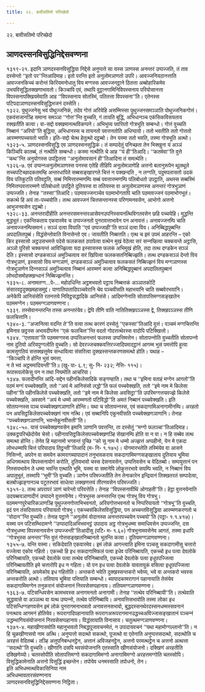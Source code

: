 ```yaml
---
title: २२. बावीसतिमो परिच्छेदो

---
```

२२. बावीसतिमो परिच्छेदो  


## ञाणदस्सनविसुद्धिनिद्देसवण्णना

१३१९-२१. इदानि ञाणदस्सनविसुद्धिया निद्देसे अनुप्पत्ते सा यस्स ञाणस्स अनन्तरं उप्पज्‍जति, तं ताव दस्सेन्तो ‘‘इतो पर’’न्तिआदिमाह। इतो परन्ति इतो अनुलोमञाणतो उपरि। आवज्‍जनियठानत्ताति आवज्‍जनकिच्‍चं करोन्तं किरियमनोधातु विय मग्गस्स आवज्‍जनट्ठाने ठितत्ता अब्बोहारिकमेव उभयविसुद्धिलक्खणाभावतो। किञ्‍चापि एवं, तथापि वुट्ठानगामिनिविपस्सनाय परियोसानत्ता विपस्सनापक्खियमेवाति आह ‘‘विपस्सनाय सोतस्मिं, पतितत्ता विपस्सना’’ति। एतेनस्स पटिपदाञाणदस्सनविसुद्धिभजनं दस्सेति।  
१३२२. पुथुज्‍जनेसु भवं पोथुज्‍जनिकं, तदेव गोत्तं अरियेहि असम्मिस्सा पुथुज्‍जनसमञ्‍ञाति पोथुज्‍जनिकगोत्तं। एकवंसजानञ्हि समाना समञ्‍ञा ‘‘गोत्त’’न्ति वुच्‍चति, गं तायति बुद्धिं, अभिधानञ्‍च एकंसिकविसयताय रक्खतीति कत्वा। वा-सद्दो वक्खमानत्थविकप्पने। अभिभुय्य पवत्तितो गोत्रभूति सम्बन्धो। गोत्तं वुच्‍चति निब्बानं ‘‘अरियो’’ति बुद्धिया, अभिधानस्स च तायनतो पवत्तनतोति अधिप्पायो। ततो भवतीति ततो गोत्ततो आरम्मणपच्‍चयतो भवति। इति-सद्दो चेत्थ हेतुत्थो दट्ठब्बो। तेन यस्मा ततो भवति, तस्मा गोत्रभूति अत्थो।  
१३२३-५. ञाणदस्सनविसुद्धि एव ञाणदस्सनसुद्धिकं। तं सम्पादेतुं पनिच्छता तेन भिक्खुना यं अञ्‍ञं किञ्‍चिपि कातब्बं, तं नत्थीति सम्बन्धो। कस्मा नत्थीति चे आह ‘‘यं ही’’तिआदि। ‘‘कतमेवा’’ति वुत्ते ‘‘कथ’’न्ति अनुयोगस्स उपट्ठितत्ता ‘‘अनुलोमावसानं ही’’तिआदिना तं समत्थेति।  
१३२६-७. एवं उप्पन्‍नअनुलोमञाणस्स पनस्स एतेहि तीहिपि अनुलोमञाणेहि अत्तनो बलानुरूपेन थूलथूले सच्‍चपटिच्छादकतमम्हि अन्तरधापिते सब्बसङ्खारगते चित्तं न पक्खन्दति , न लग्गति, पदुमपलासतो उदकं विय पतिकुटति पतिवट्टति, सब्बं निमित्तारम्मणम्पि सब्बं पवत्तारम्मणम्पि पलिबोधतो उपट्ठाति, अथस्स सब्बस्मिं निमित्तप्पवत्तारम्मणे पलिबोधतो उपट्ठिते दुतियस्स वा ततियस्स वा अनुलोमञाणस्स अनन्तरं गोत्रभुञाणं उप्पज्‍जति। तेनाह ‘‘तस्सा’’तिआदि। पठमावज्‍जनञ्‍चेव पठमाभोगतापि चाति पठमावज्‍जनं पठमाभोगभूतं। सकत्थे हि अयं ता-पच्‍चयोति। तत्थ आवज्‍जनं चित्तसन्तानस्स परिणामनवसेन, आभोगो अत्तनो आभुजनवसेन दट्ठब्बो।  
१३२८-३३. अनन्तरादीहीति अनन्तरसमनन्तरआसेवनउपनिस्सयनत्थिविगतवसेन छहि पच्‍चयेहि। मुद्धन्ति मुद्धभूतं। एकन्तिकताय एकवारमेव च उप्पज्‍जनतो पुनरावत्ताभावेन पन अनावत्तं। अनावज्‍जनम्पि चाति अनावज्‍जनम्पिसमानं। सञ्‍ञं दत्वा वियाति ‘‘एवं उप्पज्‍जाही’’ति सञ्‍ञं दत्वा विय। अनिब्बिद्धपुब्बन्ति अपदालितपुब्बं। विद्धंसेन्तोवाति विनासेन्तो एव। जायतीति निब्बत्तति। एत्थ च इमं उपमं आहरन्ति – एको किर इस्सासो अट्ठउसभमत्ते पदेसे फलकसतं ठपापेत्वा वत्थेन मुखं वेठेत्वा सरं सन्‍नय्हित्वा चक्‍कयन्ते अट्ठासि, अञ्‍ञो पुरिसो चक्‍कयन्तं आविज्झित्वा यदा इस्सासस्स फलकं अभिमुखं होति, तदा तत्थ दण्डकेन सञ्‍ञं देति। इस्सासो दण्डकसञ्‍ञं अमुञ्‍चित्वाव सरं खिपित्वा फलकसतनिब्बिज्झति। तत्थ दण्डकसञ्‍ञं देन्तो विय गोत्रभुञाणं, इस्सासो विय मग्गञाणं, दण्डकसञ्‍ञं अमुञ्‍चित्वाव फलकसतं निब्बिज्झनं विय मग्गञाणस्स गोत्रभुञाणेन दिन्‍नसञ्‍ञं अमुञ्‍चित्वाव निब्बानं आरम्मणं कत्वा अनिब्बिद्धपुब्बानं अपदालितपुब्बानं लोभदोसमोहक्खन्धानं निब्बिज्झनन्ति।  
१३३५-८. अनामतग्ग…पे॰… महोदधिन्ति अट्ठमभवतो पट्ठाय निब्बत्तकं अञ्‍ञातकोटिं संसारवट्टदुक्खमहासमुद्दं। पाणातिपातादिपञ्‍चवेरानि चेव पञ्‍चवीसति महाभयानि चाति सब्बवेरभयानि। अनेकेपि आनिसंसेति रतनत्तये निविट्ठसद्धादिके आनिसंसे। आदिमग्गेनाति सोतापत्तिमग्गसङ्खातेन पठममग्गेन। पठममग्गञाणवण्णना।  
१३३९. तस्सेवानन्तरन्ति तस्स अनन्तरंयेव। द्वेपि तीणि वाति नातितिक्खपञ्‍ञस्स द्वे, तिक्खपञ्‍ञस्स तीणि फलचित्तानि।  
१३४०-३. ‘‘अजानित्वा वदन्ति ते’’ति वत्वा तत्थ कारणं दस्सेतुं ‘‘एकस्सा’’तिआदि वुत्तं। पञ्‍चमं मग्गचित्तन्ति इमिनाव छट्ठस्स अभावदीपनेन ‘‘एकं फलचित्त’’न्ति वदतो गोदत्तत्थेरस्स वादोपि पटिक्खित्तो।  
१३४४. ‘‘एत्तावता’’ति पठममग्गस्स उप्पत्तिअनन्तरं फलस्स उप्पत्तिमत्तेन। सोतापन्‍नोति वुच्‍चतीति सोतापन्‍नो नाम दुतियो अरियपुग्गलोति वुच्‍चति। सो देवरज्‍जचक्‍कवत्तिरज्‍जादिपमादट्ठानं आगम्म भुसं पमत्तोपि हुत्वा कामसुगतियं सत्तक्खत्तुमेव सन्धावित्वा संसरित्वा दुक्खस्सन्तकरणसमत्थो होति। यथाह –  
‘‘किञ्‍चापि ते होन्ति भुसं पमत्ता,  
न ते भवं अट्ठममादियन्ती’’ति॥ (खु॰ पा॰ ६.९; सु॰ नि॰ २३२; नेत्ति॰ ११५)।  
रूपारूपलोकेसु पन न तथा नियमोति आचरिया।  
१३४७. फलादीनन्ति आदि-सद्देन पहीनकिलेसादिके सङ्गण्हाति। तथा च ‘‘इमिना वताहं मग्गेन आगतो’’ति पठमं मग्गं पच्‍चवेक्खति, ततो ‘‘अयं मे आनिसंसो लद्धो’’ति फलं पच्‍चवेक्खति, ततो ‘‘इमे नाम मे किलेसा पहीना’’ति पहीनकिलेसे पच्‍चवेक्खति, ततो ‘‘इमे नाम मे किलेसा अवसिट्ठा’’ति उपरिमग्गत्तयवज्झे किलेसे पच्‍चवेक्खति, अवसाने ‘‘अयं मे धम्मो आरम्मणतो पटिविद्धो’’ति अमतं निब्बानं पच्‍चवेक्खति। इति सोतापन्‍नस्स पञ्‍च पच्‍चवेक्खणञाणानि होन्ति। यथा च सोतापन्‍नस्स, एवं सकदागामिअनागामीनम्पि। अरहतो पन अवसिट्ठकिलेसपच्‍चवेक्खणं नाम नत्थि। एवं सब्बानिपि एकूनवीसति पच्‍चवेक्खणञाणानि। तेनाह ‘‘पच्‍चवेक्खणञाणानि, भवन्तेकूनवीसती’’ति।  
१३४८-५०. यासं पच्‍चवेक्खणवसेन इमानि ञाणानि पवत्तन्ति, ता दस्सेतुं ‘‘मग्गो फलञ्‍चा’’तिआदिमाह। उक्‍कट्ठपरिच्छेदोयेव चेसो। पहीनावसिट्ठकिलेसपच्‍चवेक्खणञ्हि सेखानम्पि होति वा न वा। न हि सब्बेव तत्थ समत्था होन्ति। तेनेव हि महानामो भगवन्तं पुच्छि ‘‘को सु नाम मे धम्मो अज्झत्तं अप्पहीनो, येन मे एकदा लोभधम्मापि चित्तं परियादाय तिट्ठन्ती’’तिआदि (म॰ नि॰ १.१७५)। योगमारभतेति तस्मिंयेव वा आसने निसिन्‍नो, अपरेन वा समयेन कामरागब्यापादानं तनुभावकराय सकदागामिमग्गसङ्खाताय दुतियाय भूमिया अधिगमत्थाय विपस्सनायोगं करोति, दुतियभावो चस्स देसनावसेन, उप्पत्तिवसेन च वेदितब्बो। सम्पयुत्तानं पन निस्सयभावेन ते धम्मा भवन्ति एत्थाति भूमि, यस्मा वा समानेपि लोकुत्तरभावे सयम्पि भवति, न निब्बानं विय अपातुभूतं, तस्मापि ‘‘भूमी’’ति वुच्‍चति। ञाणेन परिमज्‍जतीति तेन तेनाकारेन इन्द्रियानं तिक्खतरतं सम्पादेत्वा, बलबोज्झङ्गानञ्‍च पटुतरभावं साधेत्वा लक्खणत्तयं तीरणवसेन परिमज्‍जति।  
१३५१-२. तत्थ अपरापरं ञाणं चारेन्तो परिवत्तेति। तेनाह ‘‘विपस्सनावीथिं ओगाहती’’ति। हेट्ठा वुत्तनयेनाति उदयब्बयञाणादीनं उप्पादने वुत्तनयेनेव। गोत्रभुस्स अनन्तरन्ति एत्थ गोत्रभु विय गोत्रभु। पठममग्गपुरेचारिकञाणञ्हि पुथुज्‍जनगोत्ताभिभवनतो, अरियगोत्तभवनतो च निप्परियायतो ‘‘गोत्रभू’’ति वुच्‍चति, इदं पन तंसदिसताय परियायतो गोत्रभु। एकच्‍चसंकिलेसविसुद्धिया, पन अच्‍चन्तविसुद्धिया आरम्मणकरणतो च ‘‘वोदान’’न्ति वुच्‍चति। तेनाह पट्ठाने ‘‘अनुलोमं वोदानस्स अनन्तरपच्‍चयेन पच्‍चयो’’ति (पट्ठा॰ १.१.४१७)। यस्मा पन पटिसम्भिदामग्गे ‘‘उप्पादादिअभिभवनट्ठं उपादाय अट्ठ गोत्रभुधम्मा समाधिवसेन उप्पज्‍जन्ति, दस गोत्रभुधम्मा विपस्सनावसेन उप्पज्‍जन्ती’’तिआदीसु (पटि॰ म॰ १.६०) गोत्रभुनामवसेनेव आगतं, तस्मा इधापि ‘‘गोत्रभुस्स अनन्तर’’न्ति वुत्तं गोत्तसङ्खातनिब्बानतो भूतन्ति कत्वा। दुतियमग्गञाणवण्णना।  
१३५५-७. यन्ति यस्मा। सकिदेवाति एकवारमेव। इमं लोकं आगन्त्वाति इमिना पञ्‍चसु सकदागामीसु चत्तारो वज्‍जेत्वा एकोव गहितो। एकच्‍चो हि इध सकदागामिफलं पत्वा इधेव परिनिब्बायति, एकच्‍चो इध पत्वा देवलोके परिनिब्बायति, एकच्‍चो देवलोके पत्वा तत्थेव परिनिब्बायति, एकच्‍चो देवलोके पत्वा इधूपपज्‍जित्वा परिनिब्बायतीति इमे चत्तारोपि इध न गहिता। यो पन इध पत्वा देवलोके यावतायुकं वसित्वा इधूपपज्‍जित्वा परिनिब्बायति, अयमेकोव इध गहितोति। अन्तकरो भवेति दुक्खस्सन्तकरो भवेय्य, भवे वा अन्तकरो भवस्स अन्तकरोति अत्थो। ततियाय भूमिया पत्तियाति सम्बन्धो। ब्यापादकामरागानं पहानायाति तेसंयेव सकदागामिमग्गेन तनुकरानं संयोजनानं निरवसेसप्पहानाय। ततियमग्गञाणवण्णना।  
१३६३-७. पटिसन्धिवसेन कामभवस्स अनागमनतो अनागामी। तेनाह ‘‘तत्थेव परिनिब्बायी’’ति। तत्थेवाति सुद्धावासे वा अञ्‍ञत्थ वा यत्थ उप्पन्‍नो, तत्थेव परिनिब्बायि। अनावत्तिसभावोति तस्मा लोका इध पटिसन्धिग्गहणवसेन इमं लोकं पुनरागमनाभावतो अनावत्तनसभावो, बुद्धदस्सनथेरदस्सनधम्मस्सवनानं पनत्थाय आगमनं होतियेव। रूपरागादिपहानायाति रूपरागअरूपरागमानउद्धच्‍चअविज्‍जासङ्खातानं पञ्‍चन्‍नं उद्धम्भागियसंयोजनानं निरवसेसप्पहानाय। विद्धंसायाति विनासाय। चतुत्थमग्गञाणवण्णना।  
१३७१-४. महाखीणासवोति महानुभावतो निबद्धपूजावचनमेतं, न उपादायवचनं ‘‘यथा महामोग्गल्‍लानो’’ति। न हि चूळखीणासवो नाम अत्थि। अनुप्पत्तो सदत्थो सकत्थो, पूजत्थो वा एतेनाति अनुप्पत्तसदत्थो, सदत्थोति च अरहत्तं वेदितब्बं। तञ्हि अत्तुपनिबन्धनट्ठेन, अत्तानं अविजहनट्ठेन, अत्तनो परमत्थट्ठेन च अत्तनो अत्थत्ता ‘‘सदत्थो’’ति वुच्‍चति। खीणानि दसपि भवसंयोजनानि एतस्साति खीणसंयोजनो। दक्खिणं अरहतीति दक्खिणेय्यो। चतस्सोपीति सोतापत्तिमग्गो सकदागामिमग्गो अनागामिमग्गो अरहत्तमग्गोति चतस्सोपि। विसुद्धिकामेनाति अत्तनो विसुद्धिं इच्छन्तेन। तपोयेव धनमस्साति तपोधनो, तेन।  
इति अभिधम्मत्थविकासिनिया नाम  
अभिधम्मावतारसंवण्णनाय  
ञाणदस्सनविसुद्धिनिद्देसवण्णना निट्ठिता।  